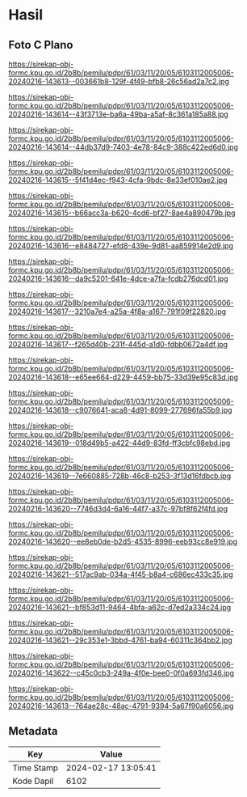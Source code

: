# Hasil

## Foto C Plano

https://sirekap-obj-formc.kpu.go.id/2b8b/pemilu/pdpr/61/03/11/20/05/6103112005006-20240216-143613--003661b8-129f-4f49-bfb8-26c56ad2a7c2.jpg

https://sirekap-obj-formc.kpu.go.id/2b8b/pemilu/pdpr/61/03/11/20/05/6103112005006-20240216-143614--43f3713e-ba6a-49ba-a5af-8c361a185a88.jpg

https://sirekap-obj-formc.kpu.go.id/2b8b/pemilu/pdpr/61/03/11/20/05/6103112005006-20240216-143614--44db37d9-7403-4e78-84c9-388c422ed6d0.jpg

https://sirekap-obj-formc.kpu.go.id/2b8b/pemilu/pdpr/61/03/11/20/05/6103112005006-20240216-143615--5f41d4ec-f943-4cfa-9bdc-8e33ef010ae2.jpg

https://sirekap-obj-formc.kpu.go.id/2b8b/pemilu/pdpr/61/03/11/20/05/6103112005006-20240216-143615--b66acc3a-b620-4cd6-bf27-8ae4a890479b.jpg

https://sirekap-obj-formc.kpu.go.id/2b8b/pemilu/pdpr/61/03/11/20/05/6103112005006-20240216-143616--e8484727-efd8-439e-9d81-aa859914e2d9.jpg

https://sirekap-obj-formc.kpu.go.id/2b8b/pemilu/pdpr/61/03/11/20/05/6103112005006-20240216-143616--da9c5201-641e-4dce-a7fa-fcdb276dcd01.jpg

https://sirekap-obj-formc.kpu.go.id/2b8b/pemilu/pdpr/61/03/11/20/05/6103112005006-20240216-143617--3210a7e4-a25a-4f8a-a167-791f09f22820.jpg

https://sirekap-obj-formc.kpu.go.id/2b8b/pemilu/pdpr/61/03/11/20/05/6103112005006-20240216-143617--f265d40b-231f-445d-a1d0-fdbb0672a4df.jpg

https://sirekap-obj-formc.kpu.go.id/2b8b/pemilu/pdpr/61/03/11/20/05/6103112005006-20240216-143618--e65ee664-d229-4459-bb75-33d39e95c83d.jpg

https://sirekap-obj-formc.kpu.go.id/2b8b/pemilu/pdpr/61/03/11/20/05/6103112005006-20240216-143618--c9076641-aca8-4d91-8099-277696fa55b9.jpg

https://sirekap-obj-formc.kpu.go.id/2b8b/pemilu/pdpr/61/03/11/20/05/6103112005006-20240216-143619--018d49b5-a422-44d9-83fd-ff3cbfc98ebd.jpg

https://sirekap-obj-formc.kpu.go.id/2b8b/pemilu/pdpr/61/03/11/20/05/6103112005006-20240216-143619--7e660885-728b-46c8-b253-3f13d16fdbcb.jpg

https://sirekap-obj-formc.kpu.go.id/2b8b/pemilu/pdpr/61/03/11/20/05/6103112005006-20240216-143620--7746d3d4-6a16-44f7-a37c-97bf8f62f4fd.jpg

https://sirekap-obj-formc.kpu.go.id/2b8b/pemilu/pdpr/61/03/11/20/05/6103112005006-20240216-143620--ee8eb0de-b2d5-4535-8996-eeb93cc8e919.jpg

https://sirekap-obj-formc.kpu.go.id/2b8b/pemilu/pdpr/61/03/11/20/05/6103112005006-20240216-143621--517ac9ab-034a-4f45-b8a4-c686ec433c35.jpg

https://sirekap-obj-formc.kpu.go.id/2b8b/pemilu/pdpr/61/03/11/20/05/6103112005006-20240216-143621--bf853d11-9464-4bfa-a62c-d7ed2a334c24.jpg

https://sirekap-obj-formc.kpu.go.id/2b8b/pemilu/pdpr/61/03/11/20/05/6103112005006-20240216-143621--29c353e1-3bbd-4761-ba94-60311c364bb2.jpg

https://sirekap-obj-formc.kpu.go.id/2b8b/pemilu/pdpr/61/03/11/20/05/6103112005006-20240216-143622--c45c0cb3-249a-4f0e-bee0-0f0a693fd346.jpg

https://sirekap-obj-formc.kpu.go.id/2b8b/pemilu/pdpr/61/03/11/20/05/6103112005006-20240216-143613--764ae28c-48ac-4791-9394-5a67f90a6056.jpg


## Metadata

| Key        | Value               |
| ---------- | ------------------- |
| Time Stamp | 2024-02-17 13:05:41 |
| Kode Dapil | 6102                |



